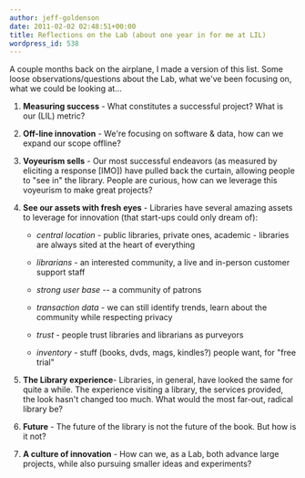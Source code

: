 ```yaml
---
author: jeff-goldenson
date: 2011-02-02 02:48:51+00:00
title: Reflections on the Lab (about one year in for me at LIL)
wordpress_id: 538
---
```


A couple months back on the airplane, I made a version of this list.  Some loose observations/questions about the Lab, what we've been focusing on, what we could be looking at...

1. **Measuring success** - What constitutes a successful project?  What is our (LIL) metric?

2. **Off-line innovation** - We're focusing on software & data, how can we expand our scope offline?

3. **Voyeurism sells** - Our most successful endeavors (as measured by eliciting a response [IMO]) have pulled back the curtain, allowing people to "see in" the library. People are curious, how can we leverage this voyeurism to make great projects?

4. **See our assets with fresh eyes** - Libraries have several amazing assets to leverage for innovation (that start-ups could only dream of):
    <br>
    - _central location_ - public libraries, private ones, academic - libraries are always sited at the heart of everything

    - _librarians_ - an interested community, a live and in-person customer support staff

    - _strong user base_ -- a community of patrons

    - _transaction data_ - we can still identify trends, learn about the community while respecting privacy

    - _trust_ - people trust libraries and librarians as purveyors

    - _inventory_ - stuff (books, dvds, mags, kindles?) people want, for "free trial"

5. **The Library experience**- Libraries, in general, have looked the same for quite a while.  The experience visiting a library, the services provided, the look hasn't changed too much.  What would the most far-out, radical library be?

6. **Future** - The future of the library is not the future of the book.  But how is it not?

7. **A culture of innovation** - How can we, as a Lab, both advance large projects, while also pursuing smaller ideas and experiments?
